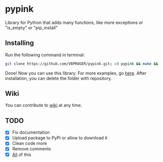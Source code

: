 # pypink
Library for Python that adds many functions, like more exceptions or "is_empty" or "pip_install"
## Installing
Run the following command in terminal:
```bash
git clone https://github.com/VBPROGER/pypink.git; cd pypink && make && make clean && cd ..
```
Done! Now you can use this library. For more examples, go [here](https://github.com/VBPROGER/pypink/wiki/EN_Examples).
After installation, you can delete the folder with repository.
## Wiki
You can contribute to [wiki](https://github.com/VBPROGER/pypink/wiki) at any time.
## TODO
- [x] Fix documentation
- [x] Upload package to PyPi or allow to download it
- [x] Clean code more
- [x] Remove comments
- [x] [All](https://github.com/VBPROGER/pypink/issues/1) of this
